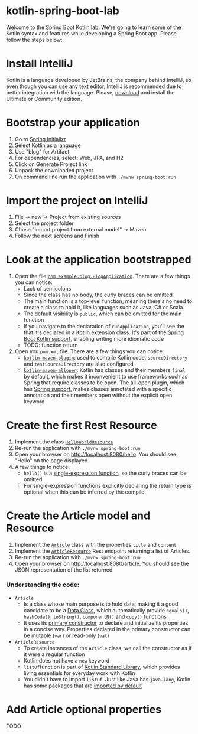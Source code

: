 # kotlin-spring-boot-lab

Welcome to the Spring Boot Kotlin lab. We're going to learn some of the Kotlin syntax and features while developing a Spring Boot app. Please follow the steps below:

# Install IntelliJ
Kotlin is a language developed by JetBrains, the company behind IntelliJ, so even though you can use any text editor, IntelliJ is recommended due to better integration with the language. Please, [download](https://www.jetbrains.com/idea/download/) and install the Ultimate or Community edition.

# Bootstrap your application
1. Go to [Spring Initializr](https://start.spring.io/)
1. Select Kotlin as a language
1. Use "blog" for Artifact
1. For dependencies, select: Web, JPA, and H2
1. Click on Generate Project link
1. Unpack the downloaded project
1. On command line run the application with `./mvnw spring-boot:run`

# Import the project on IntelliJ
1. File -> new -> Project from existing sources
1. Select the project folder
1. Chose "Import project from external model" -> Maven
1. Follow the next screens and Finish

# Look at the application bootstrapped
1. Open the file [`com.example.blog.BlogApplication`](https://github.com/fabriciolemos/kotlin-spring-boot-lab/blob/ae8f2121b0b346dbbda377fd2d60f31f758a3f3e/src/main/kotlin/com/example/blog/BlogApplication.kt). There are a few things you can notice:
   * Lack of semicolons
   * Since the class has no body, the curly braces can be omitted
   * The main function is a top-level function, meaning there's no need to create a class to hold it, like languages such as Java, C# or Scala
   * The default visibility is `public`, which can be omitted for the main function
   * If you navigate to the declaration of `runApplication`, you'll see the that it's declared in a Kotlin extension class. It's part of the [Spring Boot Kotlin support](https://docs.spring.io/spring-boot/docs/current/reference/html/boot-features-kotlin.html), enabling writing more idiomatic code
   * TODO: function return
1. Open you `pom.xml` file. There are a few things you can notice:
   * [`kotlin-maven-plugin`](https://kotlinlang.org/docs/reference/using-maven.html#compiling-kotlin-only-source-code): used to compile Kotlin code. `sourceDirectory` and `testSourceDirectory` are also configured
   * [`kotlin-maven-allopen`](https://kotlinlang.org/docs/reference/compiler-plugins.html#all-open-compiler-plugin): Kotlin has classes and their members `final` by default, which makes it inconvenient to use frameworks such as Spring that require classes to be open. The all-open plugin, which has [Spring support](https://kotlinlang.org/docs/reference/compiler-plugins.html#spring-support), makes classes annotated with a specific annotation and their members open without the explicit open keyword
   
# Create the first Rest Resource
1. Implement the class [`HelloWorldResource`](https://github.com/fabriciolemos/kotlin-spring-boot-lab/blob/4e0a14b7bf62e58f15473cda25fc2bd3e9f72e19/src/main/kotlin/com/example/blog/HelloWorldResource.kt)
1. Re-run the application with `./mvnw spring-boot:run`
1. Open your browser on [http://localhost:8080/hello](http://localhost:8080/hello). You should see "Hello" on the page displayed.
1. A few things to notice:
   * `hello()` is a [single-expression function](https://kotlinlang.org/docs/reference/functions.html#single-expression-functions), so the curly braces can be omitted
   * For single-expression functions explicitly declaring the return type is optional when this can be inferred by the compile

# Create the Article model and Resource
1. Implement the [`Article`](https://github.com/fabriciolemos/kotlin-spring-boot-lab/blob/397ba363438c729f6bd637aacd95edb57a05cc49/src/main/kotlin/com/example/blog/Article.kt) class with the properties `title` and `content`
1. Implement the [`ArticleResource`](https://github.com/fabriciolemos/kotlin-spring-boot-lab/blob/397ba363438c729f6bd637aacd95edb57a05cc49/src/main/kotlin/com/example/blog/ArticleResource.kt) Rest endpoint returning a list of Articles.
1. Re-run the application with `./mvnw spring-boot:run`
1. Open your browser on [http://localhost:8080/article](http://localhost:8080/article). You should see the JSON representation of the list returned
### Understanding the code:
* `Article`
   * Is a class whose main purpose is to hold data, making it a good candidate to be a [Data Class](https://kotlinlang.org/docs/reference/data-classes.html), which automatically provide `equals()`, `hashCode()`, `toString()`, `componentN()` and `copy()` functions 
   * It uses its [primary constructor](https://kotlinlang.org/docs/reference/classes.html#constructors) to declare and initialize its properties in a concise way. Properties declared in the primary constructor can be mutable (`var`) or read-only (`val`)
* `ArticleResource`
   * To create instances of the `Article` class, we call the constructor as if it were a regular function
   * Kotlin does not have a `new` keyword
   * `listOf`function is part of [Kotlin Standard Library](https://kotlinlang.org/api/latest/jvm/stdlib/index.html), which provides living essentials for everyday work with Kotlin
   * You didn't have to import `listOf`. Just like Java has `java.lang`, Kotlin has some packages that are [imported by default](https://kotlinlang.org/docs/reference/packages.html#default-imports)

# Add Article optional properties
TODO
